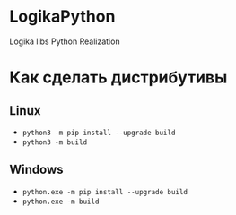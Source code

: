 # LogikaPython
Logika libs Python Realization

# Как сделать дистрибутивы
## Linux
+ ```python3 -m pip install --upgrade build```
+ ```python3 -m build```

## Windows
+ ```python.exe -m pip install --upgrade build```
+ ```python.exe -m build```
